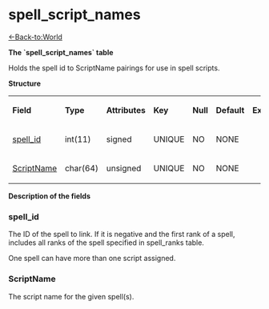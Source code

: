 # spell\_script\_names

[<-Back-to:World](database-world.md)

**The \`spell\_script\_names\` table**

Holds the spell id to ScriptName pairings for use in spell scripts.

**Structure**

<table>
<colgroup>
<col width="12%" />
<col width="12%" />
<col width="12%" />
<col width="12%" />
<col width="12%" />
<col width="12%" />
<col width="12%" />
<col width="12%" />
</colgroup>
<tbody>
<tr class="odd">
<td><p><strong>Field</strong></p></td>
<td><p><strong>Type</strong></p></td>
<td><p><strong>Attributes</strong></p></td>
<td><p><strong>Key</strong></p></td>
<td><p><strong>Null</strong></p></td>
<td><p><strong>Default</strong></p></td>
<td><p><strong>Extra</strong></p></td>
<td><p><strong>Comment</strong></p></td>
</tr>
<tr class="even">
<td><p><a href="#spell_id">spell_id</a></p></td>
<td><p>int(11)</p></td>
<td><p>signed</p></td>
<td><p>UNIQUE</p></td>
<td><p>NO</p></td>
<td><p>NONE</p></td>
<td><p> </p></td>
<td><p> </p></td>
</tr>
<tr class="odd">
<td><p><a href="#scriptname">ScriptName</a></p></td>
<td><p>char(64)</p></td>
<td><p>unsigned</p></td>
<td><p>UNIQUE</p></td>
<td><p>NO</p></td>
<td><p>NONE</p></td>
<td><p> </p></td>
<td><p> </p></td>
</tr>
</tbody>
</table>

**Description of the fields**

### spell\_id

The ID of the spell to link. If it is negative and the first rank of a spell, includes all ranks of the spell specified in spell\_ranks table.

One spell can have more than one script assigned.

### ScriptName

The script name for the given spell(s).
